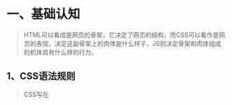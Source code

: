 # 	一、基础认知

> HTML可以看成是网页的骨架，它决定了网页的结构，而CSS可以看作是网页的表现，决定这副骨架上的肉体是什么样子，JS则决定骨架和肉体组成的机体具有什么样的行为。

## 1、CSS语法规则

> CSS写在<style>标签中，而<style>标签一般写在<head>标签中，位置一般放在<title>标签下面。同样，CSS中的注释是/* */。

<img src="https://run-notes-pictures.oss-cn-hangzhou.aliyuncs.com/2022/10/2022-10-28_182724.png">

代码：

```html
<!DOCTYPE html>
<html lang="en">
<head>
    <meta charset="UTF-8">
    <meta http-equiv="X-UA-Compatible" content="IE=edge">
    <meta name="viewport" content="width=device-width, initial-scale=1.0">
    <title>Document</title>
    <style>
        /* CSS注释 */
        /* 结构: 选择器 {CSS属性;} */
        /* 选择器: 选择某个标签或某类标签 */
        p {
            /* 文字颜色 */
            /* 属性之间通过分号隔开*/
            color:brown;
            /* 文字大小 */
            font-size: 30px;
            /* 背景颜色 */
            background-color: antiquewhite;
        }
    </style>
</head>
<body>
    <p>hello CSS</p>
</body>
</html>
```

<img src="https://run-notes-pictures.oss-cn-hangzhou.aliyuncs.com/2022/10/31/2022-10-31_093957.png"/>

[^注]: 如果给一个标签设置两个属性值不同的属性，那后面的属性会覆盖前面的属性，正如CSS的名称那样，Cascading style sheets，层叠样式表，样式会一层一层的层叠覆盖。



## 2、CSS引入方式

> CSS除了直接写在<head>标签中外（内嵌式），还有另外两种写法，外联式和行内式。如果说内嵌式是样式和结构代码在同一个HTML文件中，外联式就是把它们分开了，外联式的写法为将CSS样式单独写在一个.css文件中，然后HTML文件通过<link>标签引入css样式。而行内式则是直接写在结构标签内的样式，耦合性极强。

区别特点：

| 引入方式 |                 书写位置                 | 作用范围 |   使用场景   |
| :------: | :--------------------------------------: | :------: | :----------: |
|  内嵌式  |            写在<style>标签中             | 当前页面 |    小案例    |
|  外联式  | 写在单独的.css文件中，通过<link>标签引入 | 多个页面 |    项目中    |
|  行内式  |          写在标签的style属性中           | 当前标签 | 配合 JS 使用 |

### 内嵌式

> 内嵌式就是将样式代码写在<head>标签中。

```html
<!DOCTYPE html>
<html lang="en">
<head>
    <meta charset="UTF-8">
    <meta http-equiv="X-UA-Compatible" content="IE=edge">
    <meta name="viewport" content="width=device-width, initial-scale=1.0">
    <title>Document</title>
    <style>
        /* 内嵌式样式 */
        p {
            /* 文字颜色 */
            color:brown;
            /* 文字大小 */
            font-size: 30px;
            /* 背景颜色 */
            background-color: antiquewhite;
        }
    </style>
</head>
<body>
    <p>hello CSS</p>
</body>
</html>
```

### 外联式

> 外联式将CSS样式写在单独的.css文件中，当有需要时在HTML中的<head>标签中引入即可。

css文件：

```css
p{
    color: aquamarine;
    font-size: 30px;
    background-color: antiquewhite;
}
```

HTML文件：

```html
<!DOCTYPE html>
<html lang="en">
<head>
    <meta charset="UTF-8">
    <meta http-equiv="X-UA-Compatible" content="IE=edge">
    <meta name="viewport" content="width=device-width, initial-scale=1.0">
    <title>Document</title>
    <!-- rel="stylesheet" 意思是引入关系为'样式表'，href="" 即引入文件的地址 -->
    <link rel="stylesheet" href="my.css">
</head>
<body>
    <p>Hello CSS</p>
</body>
</html>
```

<img src="https://run-notes-pictures.oss-cn-hangzhou.aliyuncs.com/2022/10/31/2022-10-31_095915.png"/>

### 行内式

> 行内式直接通过将结构样式写在结构标签中。这种写法耦合性强，一般建议通过 JS 配合使用。

```html
<!DOCTYPE html>
<html lang="en">
<head>
    <meta charset="UTF-8">
    <meta http-equiv="X-UA-Compatible" content="IE=edge">
    <meta name="viewport" content="width=device-width, initial-scale=1.0">
    <title>Document</title>
</head>
<body>
    <div style="color: green; font-size: 30px; background-color: pink;">Hello CSS</div>
</body>
</html>
```

<img src="https://run-notes-pictures.oss-cn-hangzhou.aliyuncs.com/2022/10/31/2022-10-31_100411.png"/>

## 3、CSS特性

> CSS具有三个特性，分别是继承性，层叠性和优先级。

### 1、继承性

> 即子元素具有默认继承父元素样式的特点。可以继承的常见属性有color、文字控制属性(font-style、font-weight、font-size、font-family、text-indent、text-align、line-height)，而像宽高等其它属性就不具备继承性。可以通过浏览器查看继承属性。

代码：

```html
<!DOCTYPE html>
<html lang="en">
<head>
    <meta charset="UTF-8">
    <meta http-equiv="X-UA-Compatible" content="IE=edge">
    <meta name="viewport" content="width=device-width, initial-scale=1.0">
    <title>Document</title>
    <style>
        div{
            color: rgb(255, 180, 180);
            font-size: 20px;
            /* 非文字属性子类无法继承 */
            height: 40px;
            background-color: rgb(149, 255, 255);
        }
        span{
            background-color: rgb(234, 255, 181);
        }
    </style>
</head>
<body>
    <div>
        这是div文字
        <span>这是一段span文字</span>
    </div>
</body>
</html>
```

<img src="https://run-notes-pictures.oss-cn-hangzhou.aliyuncs.com/2022/11/15/Snipaste_2022-11-15_16-44-43.png">

[^继承失效的特殊情况]: 如果元素有浏览器默认样式，则使用浏览器默认样式，此时的继承失效，如a标签继承其它颜色的父标签，如h标签继承其它设置文字大小的标签。样式显示顺序可以看作：手动设置 > 浏览器默认样式 > 继承样式。

### 2、层叠性

> 层叠性可以从两方面来看待，一方面是针对同一标签设置的多个不同样式层叠生效，如高度、宽度、颜色。另一方面是针对同一标签的多个相同样式，最先加载的样式会被后加载的样式覆盖。



### 3、优先级

> 当同时存在多个选择器对同一个标签内容样式进行设置时，优先级高的选择器样式会覆盖优先级低的选择器样式。优先级样式的展示和样式写的顺序无关。优先级其实可以看作谁设置的范围更细，谁优先级就更高。

优先级排序：

**继承 < 通配符选择器 < 标签选择器 < 类选择器 < id选择器 < 行内样式 < !important**

```html
<!DOCTYPE html>
<html lang="en">
<head>
    <meta charset="UTF-8">
    <meta http-equiv="X-UA-Compatible" content="IE=edge">
    <meta name="viewport" content="width=device-width, initial-scale=1.0">
    <title>Document</title>
    <style>
        /* 继承，最低优先级 */
        body{
            color: black;
        }
        /* 通配符，优先级高于继承 */
        *{
            color: aqua;
        }
        /* 标签选择器，优先级高于通配符 */
        /* !important 将该方式设置的优先级设为最高（在继承处不生效） */
        div{
            color: bisque !important;
        }
        /* 类选择器，优先级高于标签选择器 */
        .box{
            color: red;
        }
        /* id选择器，优先于高于类选择器 */
        #box{
            color:orange
        }
    </style>
</head>
<body>
    <!-- 行内样式，优先级仅次于!important -->
    <div class="box" id="box" style="color: green;">测试优先级</div>
</body>
</html>
```

<img src="https://run-notes-pictures.oss-cn-hangzhou.aliyuncs.com/2022/11/16/Snipaste_2022-11-16_10-02-36.png">

#### 权重叠加计算

> 一般情况下**同一块元素**的样式展示可以直接通过优先级看出，但有时候可能存在多个复合选择器对**同一块**元素设置样式，这时就需要通过权重叠加来计算出最终的样式。

权重叠加计算公式（从左到右，相同则比下一位）：

|     第一级     |     第二级     |     第三级     |      第四级      |
| :------------: | :------------: | :------------: | :--------------: |
| 行内样式的个数 | id选择器的个数 | 类选择器的个数 | 标签选择器的个数 |

比较规则：

1. 依次比较当级数字，如果比较出来后，之后统统不看。
2. 如果所有数字均相同，则表示优先级相同，则比较层叠性，即谁写在后面，谁展示样式。
3. 当都是通过继承展示样式时，看哪个继承样式到达范围更细，哪个就生效。

[^注]: !important如果不是继承，则权重最高，权重叠加计算规则失效。



## 4、CSS书写顺序

> 按以下顺序排CSS属性，浏览器执行效率更高

1. 浮动 / display
2. 盒子模型：margin、border、padding、宽度高度背景色
3. 文字模式



# 二、选择器

> 选中HTML中的某个或某类结构，一般通过选择器赋予样式。选择器共有四种：标签选择器、类选择器、id选择器、通配符选择器。

## 1、基础选择器

### 1、标签选择器

> 通过选中某类标签来赋予样式，比如选中<p>标签，就能给页面中所有<p>标签中的内容赋予相同样式。

**用法：p{}**

```html
<!DOCTYPE html>
<html lang="en">
<head>
    <meta charset="UTF-8">
    <meta http-equiv="X-UA-Compatible" content="IE=edge">
    <meta name="viewport" content="width=device-width, initial-scale=1.0">
    <title>Document</title>
    <style>
        p{
            color: aquamarine;
            font-size: 30px;
            background-color: pink;
        }
    </style>
</head>
<body>
    <p>Hello 标签选择器</p>
    <p>选择p标签</p>
</body>
</html>
```

<img src="https://run-notes-pictures.oss-cn-hangzhou.aliyuncs.com/2022/10/31/2022-10-31_101711.png"/>

[^注]: 标签选择器适用场景是对页面中某个标签的样式均统一。标签选择器无法让同标签的内容展示不同样式。



### 2、类选择器

> 类选择器的选择主要是通过标签的class属性，给标签赋予class属性，然后就可以通过类选择器选择该类进行样式赋予。简单说就是给标签分类，分过不同分类赋予不同样式。

结构：**.类名 {属性名: 属性值}**

作用：通过类名，找到页面中所有带有这个类名的标签，设置样式

注意点：

1. **所有标签**上都有class属性，class属性的属性值被称为类名（类似于名字）
2. 类名可以由**数字、字母、下划线、中划线**组成，但不能以数字或中划线开头
3. 一个标签可以有**多个**类名，类名之间以空格隔开
4. 类名可以**重复**，一个类选择器可以同时选中多个标签

代码：

```html
<!DOCTYPE html>
<html lang="en">

<head>
    <meta charset="UTF-8">
    <meta http-equiv="X-UA-Compatible" content="IE=edge">
    <meta name="viewport" content="width=device-width, initial-scale=1.0">
    <title>Document</title>
    <style>
        /* 选择.color类的标签 */
        .color {
            color: rgb(249, 132, 90);
        }
        /* 选择.size类的标签 */
        .size{
            font-size: 30px;
        }
        /* 选择p标签设置样式 */
        p {
            color: rgb(90, 218, 175);
            font-size: 25px;
            background-color: pink;
        }
    </style>
</head>

<body>
    <!-- 设置类为color和size -->
    <p class="color size">Hello 类选择器</p>
    <p class="size">Hello 类选择器</p>
</body>

</html>
```

<img src="https://run-notes-pictures.oss-cn-hangzhou.aliyuncs.com/2022/10/31/2022-10-31_103348.png"/>

[^注]: 类选择器的样式可以覆盖标签选择器的样式。



### 3、id 选择器

> 在样式设置的使用上，id 选择器与类选择器区别不大，但这不是 id 选择器的主要功能，id 选择器还有一个主要作用，就是配合 JS 找标签。

结构：**#id值 {属性名: 属性值}**

作用：通过 id 属性值找到页面中的标签

注意点：

1. **所有标签**都有 id 属性
2. id 属性值类似于身份证号码，在一个页面中理论上是**唯一的**，不过重复也不会报错。
3. 一个标签上**只能有一个** id 属性值
4. 一个 id 选择器**只能选中一个**标签

代码：

```html
<!DOCTYPE html>
<html lang="en">

<head>
    <meta charset="UTF-8">
    <meta http-equiv="X-UA-Compatible" content="IE=edge">
    <meta name="viewport" content="width=device-width, initial-scale=1.0">
    <title>Document</title>
    <style>
        /* id选择器 */
        #div1{
            color: rgb(0, 157, 255);
        }
    </style>
</head>

<body>
    <div id="div1">Hello id选择器</div>
    <!-- 前面div标签已有id为div1，这里不应该再设置id为div1 -->
    <p id="div1">11</p>
</body>

</html>
```

<img src="https://run-notes-pictures.oss-cn-hangzhou.aliyuncs.com/2022/10/31/2022-10-31_105355.png"/>

### 4、通配符选择器

> 通配符选择器其实就是全标签选择器，可以选中页面中的所有标签。一般的使用场景就是消除所有标签的默认内外边距。

结构：***{属性名: 属性值}**

作用：找到页面中**所有标签**，并设置样式。

注意点：

1. 在开发中使用**极少**，只有在某些特定场景下才会使用。

代码：

```html
<!DOCTYPE html>
<html lang="en">

<head>
    <meta charset="UTF-8">
    <meta http-equiv="X-UA-Compatible" content="IE=edge">
    <meta name="viewport" content="width=device-width, initial-scale=1.0">
    <title>Document</title>
    <style>
        *{
            color: rgb(84, 163, 84);
        }
    </style>
</head>

<body>
    <div>hello 通配符选择器</div>
    <p>你好啊</p>
    <span>无所谓</span>
</body>

</html>
```

<img src="https://run-notes-pictures.oss-cn-hangzhou.aliyuncs.com/2022/10/31/2022-10-31_110239.png"/>

## 2、进阶选择器



### 1、复合选择器

> 复合选择器是指可以通过写连续的父子选择器来定位某个后代标签。在使用上可以分为**后代选择器**和**子代选择器**。

#### 1、后代选择器

> 选择指定某个标签及其后代，多个选择器之间用空格隔开。

写法：**div p {}** （样例的意思是选择div标签内的所有p标签，包括儿子孙子）

效果：找到所有指定的标签，并为它们都附上对应样式。

代码：

```html
<!DOCTYPE html>
<html lang="en">
<head>
    <meta charset="UTF-8">
    <meta http-equiv="X-UA-Compatible" content="IE=edge">
    <meta name="viewport" content="width=device-width, initial-scale=1.0">
    <title>Document</title>
    <style>
        /* 复合选择器选择后代标签 */
        div p{
            color: greenyellow;
        }
    </style>
</head>
<body>
    <!-- 该标签就不会受到影响 -->
    <p>这是一个孤单的p标签</p>
    <div>
        <p>这是div标签的儿子</p>
    </div>
</body>
</html>
```

<img src="https://run-notes-pictures.oss-cn-hangzhou.aliyuncs.com/2022/10/31/2022-10-31_181459.png"/>

[^注]: 后代选择器和子代选择器之间的区别是后代选择器会选择指定标签及其子类和兄弟的子类，子代选择器只会选到那个指定的标签。

#### 2、子代选择器

> 子代选择器根据HTML标签的嵌套关系，选择父元素子代中满足条件的元素。不包括子代的子代。

写法：**选择器1 > 选择器2 {css}**

效果：在选择器1的子代中找到满足选择器2的标签，设置样式

注意点：

1. 子代**只包括了儿子**
2. 子代选择器中，选择器与选择器之间**通过 > 隔开**。

代码：

```html
<!DOCTYPE html>
<html lang="en">
<head>
    <meta charset="UTF-8">
    <meta http-equiv="X-UA-Compatible" content="IE=edge">
    <meta name="viewport" content="width=device-width, initial-scale=1.0">
    <title>Document</title>
    <style>
        div>a{
            color:aqua
        }
    </style>
</head>
<body>
    <div>
        <a href="#">这是子代标签</a>
        <p>
            <a href="#">这是子代标签的侄子</a>
        </p>
    </div>
</body>
</html> 
```

<img src="https://run-notes-pictures.oss-cn-hangzhou.aliyuncs.com/2022/10/31/2022-10-31_223408.png"/>



### 2、并集选择器

> 并集选择器其实就是将多个标签写在一起统一设置样式，一起统一的可以有标签、类、id。

语法：**选择器1,选择器2 {css}**

注意点：

1. 并集选择器中的每组选择器之间通过**逗号**分隔
2. 并集选择器中的每组选择器可以是**基础选择器**或者**复合选择器**
3. 并集选择器中的每组选择器通常**一行写一个**，提高代码的可读性

代码：

```html
<!DOCTYPE html>
<html lang="en">
<head>
    <meta charset="UTF-8">
    <meta http-equiv="X-UA-Compatible" content="IE=edge">
    <meta name="viewport" content="width=device-width, initial-scale=1.0">
    <title>Document</title>
    <style>
        /* 并集选择器 允许对多种选择器进行并集*/
        p,
        div,
        #sp,
        .h1_class{
            color: rgb(0, 153, 255);
        }
    </style>
</head>
<body>
    <p>ppp</p>
    <div>div</div>
    <span id="sp">span</span>
    <h1 class="h1_class">h1</h1>
    <h2>h2</h2>
</body>
</html>
```

<img src="https://run-notes-pictures.oss-cn-hangzhou.aliyuncs.com/2022/10/31/2022-10-31_230141.png"/>



### 3、交集选择器

> 即选择满足多个条件的选择器，比如找到 p 标签且 class=“xx” 的 p 标签。交集的写法就是在各个条件之间连着写即可。

**语法：p.box{}**

注意点：

1. 交集选择器中的选择器之间是紧挨着的，没有任何东西分隔
2. 交集选择器中如果有标签选择器，标签选择器，标签选择器必须写在最前面。

代码：

```html
<!DOCTYPE html>
<html lang="en">
<head>
    <meta charset="UTF-8">
    <meta http-equiv="X-UA-Compatible" content="IE=edge">
    <meta name="viewport" content="width=device-width, initial-scale=1.0">
    <title>Document</title>
    <style>
        p.box{
            color: aquamarine;
        }
    </style>
</head>
<body>
    <p class="box">p标签且box</p>
    <p>p标签</p>
    <div class="box">div标签且box</div>
</body>
</html>
```

<img src="https://run-notes-pictures.oss-cn-hangzhou.aliyuncs.com/2022/10/31/2022-10-31_231430.png"/>



### 4、hover伪类选择器

> 鼠标悬停在某个元素上时元素展现的状态。可以用来设置鼠标移上标签时的变化样式。

**语法：选择器:hover{style样式}**

注意：

- 伪类选择器可以选择任何一个标签。

代码：

```html
<!DOCTYPE html>
<html lang="en">
<head>
    <meta charset="UTF-8">
    <meta http-equiv="X-UA-Compatible" content="IE=edge">
    <meta name="viewport" content="width=device-width, initial-scale=1.0">
    <title>Document</title>
    <style>
        a:hover{
            color: rgb(59, 255, 190);
            background-color: rgb(255, 236, 239);
        }
        div:hover{
            color: pink;
        }
    </style>
</head>
<body>
    <a href="#">这是一个链接</a>
    <div>div</div>
</body>
</html>
```

<img src="https://run-notes-pictures.oss-cn-hangzhou.aliyuncs.com/2022/11/8/2022-11-08_181341.png"/>

### 5、结构伪类选择器

> CSS提供的一种选择器，通过标签关系来选择标签，比如选择div标签的第一个子元素，或者选择div标签的最后一个子元素。这种选择器的好处是可以减少对于HTML中类的依赖，有利于保持代码整洁（少取名字），通常的使用场景是查找某父级选择器中的子元素。

常用：

|        选择器         |                   说明                   |
| :-------------------: | :--------------------------------------: |
|    E:first-child{}    |  位于父标签中第一个子标签，并且是E标签   |
|    E:last-child{}     | 位于父标签中最后一个子标签，并且是E标签  |
|   E:nth-child(n){}    |   位于父标签中第n个子标签，并且是E标签   |
| E:nth-last-child(n){} | 位于父标签中倒数第n个子标签，并且是E标签 |

代码：

```html
<!DOCTYPE html>
<html lang="en">
<head>
    <meta charset="UTF-8">
    <meta http-equiv="X-UA-Compatible" content="IE=edge">
    <meta name="viewport" content="width=device-width, initial-scale=1.0">
    <title>Document</title>
    <style>
        /* 找到子标签中第一个是li的 */
        li:first-child{
            background-color: pink;
        }
        /* 找到子标签中最后一个是li的 */
        li:last-child{
            background-color: pink;
        }
        /* 找到第三个子标签是li的 */
        li:nth-child(3){
            background-color: pink;
        }
        /* 找到倒数第三个子标签是li的 */
        li:nth-last-child(3){
            background-color: pink;
        }
    </style>
</head>
<body>
    <ul>
        <li>这是第1个li</li>
        <li>这是第2个li</li>
        <li>这是第3个li</li>
        <li>这是第4个li</li>
        <li>这是第5个li</li>
        <li>这是第6个li</li>
        <li>这是第7个li</li>
        <li>这是第8个li</li>
    </ul>
</body>
</html>
```

<img src="https://run-notes-pictures.oss-cn-hangzhou.aliyuncs.com/2022/11/17/Snipaste_2022-11-17_18-23-15.png">

[^注]: E标签可以是其它选择器写法，不一定只能是单个标签的写法。

#### 公式

> 除了可以用n来选择第几个标签外，还可以通过有关n的公式进行选择，比如2n，2n+1等。
>
> 用法如：**li:nth-child(2n){}**

常见公式：

|     功能     |      公式       |
| :----------: | :-------------: |
|     偶数     |    2n、even     |
|     奇数     | 2n+1、2n-1、odd |
|  只选前五个  |      -n+5       |
| 从第五个开始 |       n+5       |

代码：

```html
<!DOCTYPE html>
<html lang="en">
<head>
    <meta charset="UTF-8">
    <meta http-equiv="X-UA-Compatible" content="IE=edge">
    <meta name="viewport" content="width=device-width, initial-scale=1.0">
    <title>Document</title>
    <style>
        li:nth-child(2n){
            background-color: pink;
        }
    </style>
</head>
<body>
    <ul>
        <li>这是第1个li</li>
        <li>这是第2个li</li>
        <li>这是第3个li</li>
        <li>这是第4个li</li>
        <li>这是第5个li</li>
        <li>这是第6个li</li>
        <li>这是第7个li</li>
        <li>这是第8个li</li>
    </ul>
</body>
</html>
```

<img src="https://run-notes-pictures.oss-cn-hangzhou.aliyuncs.com/2022/11/17/Snipaste_2022-11-17_18-36-18.png">



### 6、Emmet语法

> vscode提供了简便开发的便捷语法，快速而强大。

emmet语法提示包括：

- 标签提示
- css属性提示（如输入fz可选择生成font-size，输入fz700生成font-size: 700，输入w300+h200+bgc生成width: 300, height: 200, background-color: ）

|     操作     |   示例    |                 效果                 |
| :----------: | :-------: | :----------------------------------: |
|    标签名    |    div    |             <div></div>>             |
|   类选择器   |   .red    |       <div class="red"></div>        |
|   id选择器   |   #one    |         <div id="one"></div>         |
|  交集选择器  | p.red#one |     <p class="red" id="one"></p>     |
|   子级创建   |   ul>li   |          <ul><li></li></ul>          |
|   内部文本   | ul>li{$}  |     <ul><li>1..2..3..</li></ul>      |
| 子级创建多个 |  ul>li*3  | <ul><li></li><li></li><li></li></ul> |
| 同级多个创建 |   div+p   |          <div></div><p></p>          |





# 三、字体和文本样式

## 1、字体样式

> 字体的大小、粗细、样式和格式的设置。



### 1、字体大小 font-size

> 控制文字的大小，设置时需要加上单位像素（px）。

属性名：**font-size**

取值：**数字 + px**

注意点：

- 谷歌浏览器默认文字大小是 16px
- 单位需要设置，否则不生效

代码：

```html
<!DOCTYPE html>
<html lang="en">
<head>
    <meta charset="UTF-8">
    <meta http-equiv="X-UA-Compatible" content="IE=edge">
    <meta name="viewport" content="width=device-width, initial-scale=1.0">
    <title>Document</title>
    <style>
        p{
            font-size: 30px;
        }
    </style>
</head>
<body>
    <p>这是一段文字</p>
</body>
</html>
```

<img src="https://run-notes-pictures.oss-cn-hangzhou.aliyuncs.com/2022/10/31/2022-10-31_112019.png"/>



### 2、字体粗细 font-weight

> 对标签内容字体的粗细进行控制，甚至可以更改<h1>标题标签中的字体粗细。

属性名：**font-weight**

取值：

1. **关键字取值**。关键字取值分两类：正常（normal）、加粗（bold），正常对应400，加粗对应700。
2. **数字取值**：100 ~ 900的整百数。

注意点：

- 不是所有字体都提供了九种粗细，因此部分字体粗细修改可能不生效。
- 实际开发中，以正常、加粗两种字体使用较多。

代码：

```html
<!DOCTYPE html>
<html lang="en">
<head>
    <meta charset="UTF-8">
    <meta http-equiv="X-UA-Compatible" content="IE=edge">
    <meta name="viewport" content="width=device-width, initial-scale=1.0">
    <title>Document</title>
    <style>
        p{
            font-weight: 600;
        }
    </style>
</head>
<body>
    <p>这是一段文字</p>
</body>
</html>
```

<img src="https://run-notes-pictures.oss-cn-hangzhou.aliyuncs.com/2022/10/31/2022-10-31_111932.png"/>

### 3、字体样式 font-style

> 即控制字体是否倾斜。只有两种取值：正常（默认值）和倾斜。

取值：

- 正常：normal
- 倾斜：italic

代码：

```html
<!DOCTYPE html>
<html lang="en">
<head>
    <meta charset="UTF-8">
    <meta http-equiv="X-UA-Compatible" content="IE=edge">
    <meta name="viewport" content="width=device-width, initial-scale=1.0">
    <title>Document</title>
    <style>
        div{
            font-style: italic;
        }
        em{
            font-style: normal;
        }
    </style>
</head>
<body>
    <div>这是一段倾斜文字</div>
    <em>我是正的</em>
</body>
</html>
```

<img src="https://run-notes-pictures.oss-cn-hangzhou.aliyuncs.com/2022/10/31/2022-10-31_141706.png"/>

### 4、字体格式 font-family

> 即设置不同格式的字体效果，如楷体、宋体等。Windows默认是微软雅黑，Mac默认是苹方。

属性名：**font-family**

常见取值：**字体1,字体2,字体3,字体4…,字体系列**

- 字体：微软雅黑、黑体、宋体、楷体等
- 字体系列：sans-serif（非衬线系列，横撇竖勾不带）、serif（横撇竖勾带弯）、monospace（等宽字体）

渲染规则：

1. **从左向右**按照顺序查找，如果电脑中未安装此字体，则显示下一个字体。
2. 如果都不支持，则会根据操作系统，显示最后字体系列的**默认字体**。

注意点：

1. 如果字体名称中存在多个单词，可以使用**引号包裹**
2. 最后一项字体列不需要引号包裹
3. 网页开发时，尽量使用系统常见的自带字体，保证不同用户网页都可以正确显示

代码：

```html
<!DOCTYPE html>
<html lang="en">
<head>
    <meta charset="UTF-8">
    <meta http-equiv="X-UA-Compatible" content="IE=edge">
    <meta name="viewport" content="width=device-width, initial-scale=1.0">
    <title>Document</title>
    <style>
        div{
            font-family: 楷体,sans-serif;
        }
        p{
            font-family: 黑体,sans-serif;
        }
    </style>
</head>
<body>
    <div>楷体格式</div>
    <p>黑体格式</p>
</body>
</html>
```

<img src="https://run-notes-pictures.oss-cn-hangzhou.aliyuncs.com/2022/10/31/2022-10-31_143529.png"/>

### 5、复合写法

> 可以看出，上面设置字体的前缀都是font-，CSS提供了一种复合写法，可以省略一些代码。属性之间用空格隔开。

属性名：font（复合属性）

取值：font : style weight size family

省略要求：只能省略前两个，如果省略了就相当于设置了默认值

注意点：

- 复合写法就相当于一个普通的设置，可以被覆盖，也可以覆盖

代码：

```html
<!DOCTYPE html>
<html lang="en">
<head>
    <meta charset="UTF-8">
    <meta http-equiv="X-UA-Compatible" content="IE=edge">
    <meta name="viewport" content="width=device-width, initial-scale=1.0">
    <title>Document</title>
    <style>
        div{
            font: italic 400 30px 楷体;
            font-style: normal;
        }
    </style>
</head>
<body>
    <div>这是一段文字</div>
</body>
</html>
```

<img src="https://run-notes-pictures.oss-cn-hangzhou.aliyuncs.com/2022/10/31/2022-10-31_145250.png"/>

## 2、文本样式



### 1、文本缩进 text-indent

> 一般使用在文本首段的缩进中。使用的话一般和em配合使用。

属性名：**text-indent**

取值：

- 数字 + px
- 数字 + em（1em即当前标签内容的font-size的大小）

代码：

```html
<!DOCTYPE html>
<html lang="en">
<head>
    <meta charset="UTF-8">
    <meta http-equiv="X-UA-Compatible" content="IE=edge">
    <meta name="viewport" content="width=device-width, initial-scale=1.0">
    <title>Document</title>
    <style>
        p{  
            /* 
             错误写法(缩进跟着字体大小走):
                 text-indent: 40px;
                 font-size: 20px;
            */
            /* em即当前标签内容字体大小 */
            text-indent: 2em;
        }
    </style>
</head>
<body>
    <p>射电望远镜就是利用射电波进行观测的望远镜，射电波也是电磁波谱的一部分，频率范围从高频的300吉赫兹到低频的30赫兹，相应的波长范围从1毫米到10000公里。在自然界，从闪电到宇宙天体都会发出射电波。由于星系中心的黑洞被厚厚的星际尘埃和气体阻挡，光学波段的望远镜无能为力，只能采用射电波段。毫米波已经是射电望远镜所用波长的下限，在电磁波谱上已经与红外线接壤。</p>
</body>
</html>
```

<img src="https://run-notes-pictures.oss-cn-hangzhou.aliyuncs.com/2022/10/31/2022-10-31_150646.png"/>

[^注]: 使用 em 的好处是无论字体大小如何改变，缩进都不需要改。

### 2、水平对齐 text-align

> 对文本内容按照设置格式对齐，共有三种对齐格式，左对齐、居中对齐、右对齐。对齐不是文本独有的，其它标签内容都能设置对齐，只要设置其父元素即可。

属性名：**text-align**

取值：

| 属性值 |      效果      |
| :----: | :------------: |
|  left  | 左对齐（默认） |
| center |    居中对齐    |
| right  |     右对齐     |

注意点：

- 如果要让文本水平居中，text-align属性给文本所在标签（文本的父元素）设置即可。

代码：

```html
<!DOCTYPE html>
<html lang="en">
<head>
    <meta charset="UTF-8">
    <meta http-equiv="X-UA-Compatible" content="IE=edge">
    <meta name="viewport" content="width=device-width, initial-scale=1.0">
    <title>Document</title>
    <style>
        h1{
            text-align: center;
        }
        body{
            text-align: center;
        }
    </style>
</head>
<body>
    <h1>新闻标题</h1>
    <img src="locate.png" alt="" height="300">
</body>
</html>
```

<img src="https://run-notes-pictures.oss-cn-hangzhou.aliyuncs.com/2022/10/31/2022-10-31_152129.png"/>

[^注]: 像文本、span标签、a标签、input标签、img标签都可以让元素水平居中，只要在它们的父元素上设置即可。

### 3、文本修饰 text-decoration

> 用来修饰文本的样式，即给文本加上下划线、删除线、上划线、无装饰线。

属性名：**text-decoration**

取值：

|    属性值    |        效果        |
| :----------: | :----------------: |
|  underline   |   下划线（常用）   |
| line-through |  删除线（不常用）  |
|   overline   | 上划线（几乎不用） |
|     none     |  无装饰线（常用）  |

代码：

```html
<!DOCTYPE html>
<html lang="en">
<head>
    <meta charset="UTF-8">
    <meta http-equiv="X-UA-Compatible" content="IE=edge">
    <meta name="viewport" content="width=device-width, initial-scale=1.0">
    <title>Document</title>
    <style>
        div{
            text-decoration: underline;
        }
        p{
            text-decoration: line-through;
        }
        h4{
            text-decoration: overline;
        }
        a{
            text-decoration: none;
        }
    </style>
</head>
<body>
    <div>下划线</div>
    <p>删除线</p>
    <h4>上划线</h4>
    <a href="#">超链接</a>
</body>
</html>
```

<img src="https://run-notes-pictures.oss-cn-hangzhou.aliyuncs.com/2022/10/31/2022-10-31_153202.png"/>

### 4、行高 line-height

> 设置文本行之间的间距。有两种取值：数字+px、倍数（字体大小的倍数）

属性名：**line-height**

取值：

- 数字 + px
- 倍数（当前标签 font-size 的倍数）

应用场景：

1. 设置文本之间的间距。
2. 网页精准布局时，可以取消上下间距。

注意点：

- 行高也可以加入复合写法，如 **font : style weight size/line-height family**。但要注意样式覆盖问题。

代码：

```html
<!DOCTYPE html>
<html lang="en">
<head>
    <meta charset="UTF-8">
    <meta http-equiv="X-UA-Compatible" content="IE=edge">
    <meta name="viewport" content="width=device-width, initial-scale=1.0">
    <title>Document</title>
    <style>
        p{
            /* 直接设置 */
            /* line-height: 50px; */
            /* 倍数设置 */
            /* line-height: 1.5; */
            /* 复合写法设置 */
            font: normal 300 20px/1.5 楷体;
        }
    </style>
</head>
<body>
    <p>射电望远镜就是利用射电波进行观测的望远镜，射电波也是电磁波谱的一部分，频率范围从高频的300吉赫兹到低频的30赫兹，相应的波长范围从1毫米到10000公里。在自然界，从闪电到宇宙天体都会发出射电波。由于星系中心的黑洞被厚厚的星际尘埃和气体阻挡，光学波段的望远镜无能为力，只能采用射电波段。毫米波已经是射电望远镜所用波长的下限，在电磁波谱上已经与红外线接壤。</p>
</body>
</html>
```

<img src="https://run-notes-pictures.oss-cn-hangzhou.aliyuncs.com/2022/10/31/2022-10-31_155708.png"/>

## 3、扩展

### 1、颜色知识

> 在设计时的颜色取值，共有四种表示方法。分别是关键词法、RGB表示法、RGBA表示法、十六进制表示法。

属性名：

- 文字颜色：**color**
- 背景颜色：**background-color**

属性值：

|  颜色表示方式  |                      表示含义                       |                   属性值                    |
| :------------: | :-------------------------------------------------: | :-----------------------------------------: |
|     关键词     |                   预定义的颜色名                    |          red、green、blue、yellow           |
|   RGB表示法    |      由红蓝绿三原色取色，每项取值范围为：0~255      | RGB(0,0,0)、RGB(255,255,255)、RGB(255,0,0)  |
|   RGBA表示法   |   由红蓝绿三原色取色，A表示透明度，取值范围为0~1    |  RGBA(255,255,255,0.5)、RGBA(255,0,0,0.3)   |
| 十六进制表示法 | 以#开头，每两个位置表示一种原色，将其转为16进制表示 | #000000、#ff0000、#e92322，简写：#000、#f00 |

```html
<!DOCTYPE html>
<html lang="en">
<head>
    <meta charset="UTF-8">
    <meta http-equiv="X-UA-Compatible" content="IE=edge">
    <meta name="viewport" content="width=device-width, initial-scale=1.0">
    <title>Document</title>
</head>
<body>
    <div style="color: yellowgreen;">关键词</div>
    <div style="color: rgb(170, 225, 249);">rgb表示法</div>
    <div style="color: rgb(255, 90, 131,0.3);">rgba表示法</div>
    <div style="color: #000">十六进制表示法</div>
</body>
</html>
```

<img src="https://run-notes-pictures.oss-cn-hangzhou.aliyuncs.com/2022/10/31/2022-10-31_163431.png"/>

# 四、背景

> 背景只作为标签或者盒子的背景展示，不影响或改变标签或盒子的结构。

## 1、背景颜色

> 字面意思，各个标签或是盒子都可以设置背景颜色，属性名字是background-color (bgc)，属性值可以有多种写法：关键字、rgb表示法、rgba表示法、十六进制等

注意点：

- 背景颜色默认是透明，rgba(0,0,0,0)。
- 背景颜色不会影响盒子大小，但是可以标识盒子的大小位置，在开发时可以用背景色进行提示使用。

代码：

```html
<!DOCTYPE html>
<html lang="en">
<head>
    <meta charset="UTF-8">
    <meta http-equiv="X-UA-Compatible" content="IE=edge">
    <meta name="viewport" content="width=device-width, initial-scale=1.0">
    <title>Document</title>
    <style>
        div{
            /* background-color: rgb(234, 158, 158); */
            /* background-color: yellow; */
            background-color: rgba(0,0,0,0.3);
            /* background-color: rgba(0,0,0,.3); */
            width: 300px;
            height: 200px;
        }
    </style>
</head>
<body>
    <div>背景颜色</div>
</body>
</html>
```

<img src="https://run-notes-pictures.oss-cn-hangzhou.aliyuncs.com/2022/11/9/2022-11-09_165517.png"/>

## 2、背景图片

> 给标签或盒子的背景加上图片，属性名是background-image (bgi)，属性值url(‘图片路径’)。

注意点：

- 背景图片中url可以省略引号
- 背景图片默认在水平和垂直方向平铺，默认多超少补。
- 背景图片仅给盒子起装饰效果，类似于背景颜色，不会撑开盒子

代码：

```html
<!DOCTYPE html>
<html lang="en">
<head>
    <meta charset="UTF-8">
    <meta http-equiv="X-UA-Compatible" content="IE=edge">
    <meta name="viewport" content="width=device-width, initial-scale=1.0">
    <title>Document</title>
    <style>
        div{
            background-image: url(locate.png);
            background-color: rgb(255, 221, 227);
            width: 400px;
            height: 400px;
        }
    </style>
</head>
<body>
    <div>这是一段文字</div>
</body>
</html>
```

<img src="https://run-notes-pictures.oss-cn-hangzhou.aliyuncs.com/2022/11/9/2022-11-09_171206.png"/>

### 平铺

> 默认图片的铺设方式是多超少补，如果想要根据需求来铺设完整图片，可以选择背景平铺属性 background-repeat (bgr) 进行设置。

属性名：**background-repeat (bgr)**

属性值：

|   取值    |             效果             |
| :-------: | :--------------------------: |
|  repeat   | 水平和垂直方向都平铺（默认） |
| no-repeat |            不平铺            |
| repeat-x  |   沿着水平方向（x轴）平铺    |
| repeat-y  |   沿着垂直方向（y轴）平铺    |

代码：

```html
<!DOCTYPE html>
<html lang="en">
<head>
    <meta charset="UTF-8">
    <meta http-equiv="X-UA-Compatible" content="IE=edge">
    <meta name="viewport" content="width=device-width, initial-scale=1.0">
    <title>Document</title>
    <style>
        div{
            background-image: url(locate.png);
            background-color: rgb(255, 221, 227);
            width: 400px;
            height: 400px;
            /* background-repeat: repeat; */
            background-repeat: no-repeat;
            /* background-repeat: repeat-x; */
            /* background-repeat: repeat-y; */
        }
    </style>
</head>
<body>
    <div></div>
</body>
</html>
```

<img src="https://run-notes-pictures.oss-cn-hangzhou.aliyuncs.com/2022/11/9/2022-11-09_171953.png"/>



### 位置

> 在不平铺显示下，默认背景图片是显示在左上角位置的，如果要修改背景图片位置属性，可通过属性background-position (bgp) 来进行设置。设置背景位置有两种设置方式，名词和坐标。

属性值：**background-position：水平方向位置 垂直方向位置**

使用：

1. 名词（最多可以表示九个位置）
   1. 水平方向
      1. **left**
      2. **center**
      3. **right**
   2. 垂直方向
      1. **top**
      2. **center**
      3. **bottom**
2. 数字 + px（以图片左上角为设置点）
   1. 坐标系
      1. 原点（0,0）：盒子左上角
      2. 正x轴：水平向右
      3. 正y轴：垂直向左

代码：

```html
<!DOCTYPE html>
<html lang="en">
<head>
    <meta charset="UTF-8">
    <meta http-equiv="X-UA-Compatible" content="IE=edge">
    <meta name="viewport" content="width=device-width, initial-scale=1.0">
    <title>Document</title>
    <style>
        div{
            background-image: url(locate.png);
            background-color: rgb(255, 221, 227);
            width: 400px;
            height: 400px;
            background-repeat: no-repeat;
            /* background-position: 0 0; */
            /* background-position: 20px 30px; */
            /* background-position: -50px -60px; */
            /* background-position: center center; 等价于 background-position: center;*/
            background-position: left bottom;
        
        }
    </style>
</head>
<body>
    <div></div>
</body>
</html>
```

<img src="https://run-notes-pictures.oss-cn-hangzhou.aliyuncs.com/2022/11/9/2022-11-09_173531.png"/>



## 3、属性复合写法

> 将颜色、图片、平铺、位置连起来在一个属性 background (bg) 后写。各值之间用逗号隔开，书写顺序推荐为color、image、repeat、positior，但实际上没有顺序要求。

使用举例：**background: pink url(‘01.jpg’) no-repeat center center**

注意点：

- 如果需要单独设置样式，则必须将样式写在连写的下面，否则会被覆盖
- 连写设置背景位置时如果使用名词，位置顺序调换也能识别，但如果通过坐标，则不能调换位置

代码：

```html
<!DOCTYPE html>
<html lang="en">
<head>
    <meta charset="UTF-8">
    <meta http-equiv="X-UA-Compatible" content="IE=edge">
    <meta name="viewport" content="width=device-width, initial-scale=1.0">
    <title>Document</title>
    <style>
        div{
            width: 400px;
            height: 300px;
            background: pink url("locate.png") no-repeat center center;
        }
    </style>
</head>
<body>
    <div>这是一块div</div>
</body>
</html>
```

<img src="https://run-notes-pictures.oss-cn-hangzhou.aliyuncs.com/2022/11/10/2022-11-10_100634.png">

# 五、元素显示模式

> 元素，即带尖括号的任意标签。元素显示模式，简单说就是元素的布局模式，是独占一行，还是可以多元素同行显示，元素的显示模式是可以改变的，常见的元素显示模式有块级元素、行内元素、行内块元素。

## 1、块级元素

> 块级元素的特点是独占一行（即一行只能显示一个），宽度也是父元素的宽度，高度默认由内容撑开，也可以自己设置宽高。代表标签有div、p、h系列、ul、dl、dt、dd、form、header、nav、footer等。

代码：

```html
<!DOCTYPE html>
<html lang="en">
<head>
    <meta charset="UTF-8">
    <meta http-equiv="X-UA-Compatible" content="IE=edge">
    <meta name="viewport" content="width=device-width, initial-scale=1.0">
    <title>Document</title>
    <style>
        div{
            background-color: rgb(184, 255, 6);
        }
        p{
            background-color: rgb(79, 255, 205);
        }
    </style>
</head>
<body>
    <div>块级元素div</div>
    <p>块级元素p</p>
</body>
</html>
```

<img src="https://run-notes-pictures.oss-cn-hangzhou.aliyuncs.com/2022/11/10/Snipaste_2022-11-10_10-46-59.png">

## 2、行内元素

> 行内元素的特点是一行可以显示多个，其宽度和高度设置无效，都由内容撑开。代表标签有a、span、b、u、i、s、strong、ins、em、del等。

代码：

```html
<!DOCTYPE html>
<html lang="en">
<head>
    <meta charset="UTF-8">
    <meta http-equiv="X-UA-Compatible" content="IE=edge">
    <meta name="viewport" content="width=device-width, initial-scale=1.0">
    <title>Document</title>
    <style>
        a{
            background-color: rgb(250, 255, 173);
            /* 行内元素设置宽高无效 */
            height: 200px;
            width: 300px;
        }
        span{
            background-color: rgb(168, 255, 252);
        }
    </style>
</head>
<body>
    <a href="#">行内元素a</a>
    <span>行内元素span</span>
</body>
</html>
```

<img src="https://run-notes-pictures.oss-cn-hangzhou.aliyuncs.com/2022/11/10/Snipaste_2022-11-10_11-00-05.png">

## 3、行内块元素

> 行内块元素的特点是一行可以显示多个，同时还可以设置宽高。代表标签有img、input、textarea、button、select等。

代码：

```html
<!DOCTYPE html>
<html lang="en">
<head>
    <meta charset="UTF-8">
    <meta http-equiv="X-UA-Compatible" content="IE=edge">
    <meta name="viewport" content="width=device-width, initial-scale=1.0">
    <title>Document</title>
    <style>
        img{
            height: 100px;
        }
    </style>
</head>
<body>
    <img src="./locate.png" alt="">
    <img src="./locate.png" alt="">
</body>
</html>
```

<img src="https://run-notes-pictures.oss-cn-hangzhou.aliyuncs.com/2022/11/15/Snipaste_2022-11-15_16-00-59.png"/>

[^注]: <img>标签有行内块元素的特点，但是在chrome调试工具中显示结果是inline。在代码中如果行内块标签之间有换行，那么浏览器渲染显示时它们中间会有一个空格。解决这个问题可以用浮动。



## 4、元素显示模式转换

> 除了直接使用不同显示模式的元素来布局，还可以通过指定某元素并指定其元素显示模式来进行布局，即可以让默认的块级元素去显示为行内模式。使用方式为设置元素的display属性。

|         属性         |       效果       | 使用频率 |
| :------------------: | :--------------: | :------: |
|    display:block     |  转换为块级元素  |   较多   |
| display:inline-block | 转换为行内块元素 |   较多   |
|    display:inline    |  转换为行内元素  |   极少   |

代码：

```html
<!DOCTYPE html>
<html lang="en">
<head>
    <meta charset="UTF-8">
    <meta http-equiv="X-UA-Compatible" content="IE=edge">
    <meta name="viewport" content="width=device-width, initial-scale=1.0">
    <title>Document</title>
    <style>
        div{
            background-color: rgb(242, 255, 210);
            display: inline-block;
            height: 200px;
            width: 100px;
        }
        p{
            background-color: rgb(210, 255, 242);
            display: inline;
        }
        span{
            background-color: #ffb7b7;
            display: block;
        }
    </style>
</head>
<body>
    <div>块级元素div 变行内块</div>
    <p>块级元素p 变行内元素</p>
    <span>行内元素span 变块级元素</span>
</body>
</html>
```

<img src="https://run-notes-pictures.oss-cn-hangzhou.aliyuncs.com/2022/11/15/Snipaste_2022-11-15_16-16-01.png"/>

## 5、元素嵌套模式

> 即什么元素可以嵌套什么元素。一般来说按元素容器大小块级元素 > 行内块元素 > 行内元素，嵌套也是如此。一般不建议小容器元素嵌套大容器元素。一些其它情况包括p段落标签不要嵌套div、p、h等块级元素，a标签可以嵌套其它任意元素除了再嵌套a标签。



# 六、盒子模型

> 在CSS中，盒子模型可以说是最重要的部分，什么是盒子模型呢？一个div可以是盒子模型，一个span也可以是盒子模型，所以盒子模型可以理解为一个容器，内部用来放置元素，对外可以用来布局，通过盒子布局网页让组件之间的耦合更低，使用更换更方便。

**盒子模型**：

CSS中规定每个盒子自里到外分别由：**内容区域（content）、内边距区域（padding）、边框区域（border）、外边界区域（margin）**构成。

**体验代码**：

```html
<!DOCTYPE html>
<html lang="en">
<head>
    <meta charset="UTF-8">
    <meta http-equiv="X-UA-Compatible" content="IE=edge">
    <meta name="viewport" content="width=device-width, initial-scale=1.0">
    <title>Document</title>
    <style>
        div{
            height: 100px;
            width: 100px;
            background-color: rgb(255, 212, 219);
            /* 边框线 */
            border: 1px solid orange;
            /* 内边距 */
            padding: 20px;
            /* 外边距 */
            margin: 20px;

        }
    </style>
</head>
<body>
    <div>一台电脑</div>
    <div>一台电脑</div>
</body>
</html>
```

<img src="https://run-notes-pictures.oss-cn-hangzhou.aliyuncs.com/2022/11/16/Snipaste_2022-11-16_11-07-47.png">

## 1、结构

### 1、内容区域 content

> 如果不设置内边距的话，一个标签内部其实都是内容区域。

代码：

```html
<!DOCTYPE html>
<html lang="en">
<head>
    <meta charset="UTF-8">
    <meta http-equiv="X-UA-Compatible" content="IE=edge">
    <meta name="viewport" content="width=device-width, initial-scale=1.0">
    <title>Document</title>
    <style>
        div{
            height: 100px;
            width: 100px;
            background-color: rgb(255, 209, 217);
        }
    </style>
</head>
<body>
    <div>内容</div>
</body>
</html>
```

<img src="https://run-notes-pictures.oss-cn-hangzhou.aliyuncs.com/2022/11/16/Snipaste_2022-11-16_11-22-01.png">



### 2、边框 border

> 字面意思，边框就是盒子的边框，可以设置颜色，宽度等。可以直接通过简写bg + tab键快速生成，默认设置是一起设置盒子四个方向的边框。注意，边框宽度会增大盒子所占区域面积。可以对单独边进行设置，也可以复合写法对多边设置。

写法：**border: 粗细 线条样式 颜色**

> 默认的边框设置方式，对四条边框统一设置。

代码：

```html
<!DOCTYPE html>
<html lang="en">
<head>
    <meta charset="UTF-8">
    <meta http-equiv="X-UA-Compatible" content="IE=edge">
    <meta name="viewport" content="width=device-width, initial-scale=1.0">
    <title>Document</title>
    <style>
        div{
            height: 100px;
            width: 100px;
            background-color: rgb(255, 224, 229);
            /* 使用格式: border: 粗细 线条样式 颜色 不分先后顺序*/
            /* solid表示实线 dashed表示虚线 dotted表示点线*/
            border: 5px solid orange;
            /* 对单边边框设置在border后加上-方向即可 */
            /* border-left: 5px solid orange; */
        }
    </style>
</head>
<body>
    <div>边框线</div>
</body>
</html>
```

<img src="https://run-notes-pictures.oss-cn-hangzhou.aliyuncs.com/2022/11/16/Snipaste_2022-11-16_11-32-02.png">

[^注]: 写边框属性时CSS也提供了对单独某个属性进行设置样式的方法，但一般不用，一般都是复合写法。复合写法要注意，如果只写了一个表示四边都如此，如果写了两个，或者三个，则从上右下左开始对应，剩下的看对面边即可。



### 3、内边距 padding

> 盒子模型中内容和边框的距离称为内边距，注意，内边距也会增大盒子的所占面积。可以单独对某内边距进行设置，也可以复合写法对多边内边距进行设置。

写法：**padding: 20px**

代码：

```html
<!DOCTYPE html>
<html lang="en">
<head>
    <meta charset="UTF-8">
    <meta http-equiv="X-UA-Compatible" content="IE=edge">
    <meta name="viewport" content="width=device-width, initial-scale=1.0">
    <title>Document</title>
    <style>
        .box{
            width: 200px;
            height: 200px;
            background-color: pink;
            /* 当内边距只写一个时，表示距四边的内边距 */
            /* padding: 30px; */
            /* 内边距可以指定方向写，也可以复合写，复合写四个时，前后对应上右下左 */
            /* padding: 10px 20px 30px 40px; */
            /* 当复合写法为三个时，则对应 上 左右 下 */
            /* padding: 10px 20px 40px; */
            /* 当复合写法为两个时，则对应 上下 左右 */
            padding: 10px 20px;
        }
    </style>
</head>
<body>
    <div class="box">
        盒子
    </div>
</body>
</html>
```

<img src="https://run-notes-pictures.oss-cn-hangzhou.aliyuncs.com/2022/11/16/Snipaste_2022-11-16_14-39-21.png">

[^注]: 在CSS3.0提供了一种设置方式，允许固定盒子大小，设置边框宽度和内边距自动压缩内容区域，保证让设置的盒子大小不会被边框和内边距撑大，使用方式为在盒子中加上属性 box-sizing: border-box;



### 4、外边距 margin

> 外边距，即盒子和上下左右的边距，使用起来和内边距一致。可以单独对某外边距进行设置，也可以复合写法对多边外边距进行设置。

写法：**margin: 20px**

代码：

```html
<!DOCTYPE html>
<html lang="en">
<head>
    <meta charset="UTF-8">
    <meta http-equiv="X-UA-Compatible" content="IE=edge">
    <meta name="viewport" content="width=device-width, initial-scale=1.0">
    <title>Document</title>
    <style>
        div{
            height: 100px;
            width: 100px;
            background-color: pink;
            /* 上下左右外边距为20px */
            /* margin: 20px; */
            /* 上下外边距为20px，左右外边距为10px */
            /* margin: 20px 10px; */
            /* 上外边距为10px，左右外边距为20px，下边距为30px */
            margin: 10px 20px 30px;
            /* 上边距 */
            /* margin-top: 20px; */
        }
    </style>
</head>
<body>
    <div>外边距</div>
</body>
</html>
```

<img src="https://run-notes-pictures.oss-cn-hangzhou.aliyuncs.com/2022/11/16/Snipaste_2022-11-16_23-01-07.png">

## 2、问题和解决

### 1、清除默认边距

> CSS许多标签在浏览器渲染时会赋予默认内外边距，如p标签、ul标签、li标签等，我们如果要根据自己设计的样式来设置标签的话，就先需要将这些默认边距清除。

清除方法：

1. 并集选择器清除

   ```html
   body,button,dd,dl,dt,h1,h2,h3,h4,h5,h6,hr,input{
   	margin: 0;
   	padding: 0;
   }
   ```

2. 通配符选择器清除

   ```html
   *{
   	margin: 0;
   	padding: 0;
   }
   ```



### 2、版心居中

> 最常用写法，将盒子处于上下居中或者左右居中状态，一般是左右居中。通常是调整盒子外边距，设置好上下边，左右边设置为auto即可。

写法：**margin: 0 auto;**

```html
<!DOCTYPE html>
<html lang="en">
<head>
    <meta charset="UTF-8">
    <meta http-equiv="X-UA-Compatible" content="IE=edge">
    <meta name="viewport" content="width=device-width, initial-scale=1.0">
    <title>Document</title>
    <style>
        div{
            width: 1000px;
            height: 200px;
            background-color: pink;
            margin: 0 auto;
        }
    </style>
</head>
<body>
    <div>
        版心居中
    </div>
</body>
</html>
```

<img src="https://run-notes-pictures.oss-cn-hangzhou.aliyuncs.com/2022/11/16/Snipaste_2022-11-16_23-21-53.png">

### 3、块级元素外边距

> 浏览器在对**块级元素**的外边距设置进行解析的时候，可能会出现两个现象：外边距合并和塌陷。这两个现象需要及时注意。

#### 外边距合并

> 即两个垂直布局的块级元素之间，都使用外边距隔开时，会只取其中更大的外边距，而不是二者外边距之和。

代码：

```html
<!DOCTYPE html>
<html lang="en">
<head>
    <meta charset="UTF-8">
    <meta http-equiv="X-UA-Compatible" content="IE=edge">
    <meta name="viewport" content="width=device-width, initial-scale=1.0">
    <title>Document</title>
    <style>
        .upper{
            width: 100px;
            height: 100px;
            background-color: pink;
            margin-bottom: 20px;
        }
        .lower{
            width: 100px;
            height: 100px;
            background-color: pink;
            margin-top: 30px;
        }
    </style>
</head>
<body>
    <div class="upper">上</div>
    <div class="lower">下</div>
</body>
</html>
```

<img src="https://run-notes-pictures.oss-cn-hangzhou.aliyuncs.com/2022/11/17/Snipaste_2022-11-17_15-56-24.png">

#### 塌陷

> 塌陷的含义是子块级元素放在父块级元素之中，子元素设置外边距同时会作用在父元素上。解决办法有四种：1、给父级元素设置border属性  2、给父元素设置内边距padding-top  3、给父属性设置overflow: hidden属性  4、将子元素转换为行内块元素

代码：

```html
<!DOCTYPE html>
<html lang="en">
<head>
    <meta charset="UTF-8">
    <meta http-equiv="X-UA-Compatible" content="IE=edge">
    <meta name="viewport" content="width=device-width, initial-scale=1.0">
    <title>Document</title>
    <style>
        .father{
            width: 200px;
            height: 200px;
            background-color: rgb(228, 111, 130);
            /* 1、设置border */
            /* border: 1px solid #fff; */
            /* 2、给父属性设置内边距 */
            /* padding-top: 1px; */
            /* 3、给父属性设置overflow: hidden (最好用)*/
            overflow: hidden;
        }
        .son{
            width: 100px;
            height: 100px;
            background-color: rgb(128, 247, 128);
            margin-top: 30px;
            /* 4、将子元素转换为行内块元素 */
            /* display: inline-block; */
        }
    </style>
</head>
<body>
    <div class="father">
        <div class="son">子块</div>
    </div>
</body>
</html>
```

<img src="https://run-notes-pictures.oss-cn-hangzhou.aliyuncs.com/2022/11/17/Snipaste_2022-11-17_16-09-04.png">

### 4、行内元素内外边距

> 行内元素在设置内外边距的时候都只能设置左右边距，不能设置上下边距，如果想要设置上下边距，则可以使用line-height设置。

代码：

```html
<!DOCTYPE html>
<html lang="en">
<head>
    <meta charset="UTF-8">
    <meta http-equiv="X-UA-Compatible" content="IE=edge">
    <meta name="viewport" content="width=device-width, initial-scale=1.0">
    <title>Document</title>
    <style>
        span{
            margin: 60px;
            padding: 60px;
            line-height: 100px;
        }
    </style>
</head>
<body>
    <span>span1</span>
    <span>span2</span>
</body>
</html>
```

<img src="https://run-notes-pictures.oss-cn-hangzhou.aliyuncs.com/2022/11/17/Snipaste_2022-11-17_17-01-26.png">

# 七、浮动

## 1、伪元素

> 伪元素一般是用于页面中的非主体内容部分，可替换部分，并且伪元素是由CSS模拟出来的标签效果。伪元素一共有两个::before和::after。

|  伪元素  |                作用                |
| :------: | :--------------------------------: |
| ::before | 在父元素内容的最前面添加一个伪元素 |
| ::after  | 在父元素内容的最后面添加一个伪元素 |

代码：

```html
<!DOCTYPE html>
<html lang="en">
<head>
    <meta charset="UTF-8">
    <meta http-equiv="X-UA-Compatible" content="IE=edge">
    <meta name="viewport" content="width=device-width, initial-scale=1.0">
    <title>Document</title>
    <style>
        .father{
            width: 200px;
            height: 200px;
            background-color: pink;
        }
        .father::before{
            content: '老鼠';
            color: green;
            display: inline-block;
            width: 100px;
            height: 100px;
            background-color: rgb(255, 255, 115);
        }
        .father::after{
            content: '大米';
        }
    </style>
</head>
<body>
    <div class="father">爱</div>
</body>
</html>
```

<img src="https://run-notes-pictures.oss-cn-hangzhou.aliyuncs.com/2022/11/17/Snipaste_2022-11-17_18-51-32.png">

[^注]: 伪元素必须设置content属性才能生效，伪元素内容默认是行内元素。



## 2、标准流

> 标准流，又称为文档流，其实就是浏览器渲染标签时的一套排版规则，它规定了什么样的标签以什么样的方式排列元素。

常见的标准流排版规则：

1. **块级元素**：从上往下，垂直布局，独占一行。
2. **行内元素** 或 **行内块元素**：从左往右，水平布局，空间不够时自动折行。



## 3、浮动

> 浮动，字面意思，将元素浮动起来。浮动有两种作用，早期将其用作图文环绕，现在则一般用于网页布局。

特点：

1. 设置浮动的盒子会**脱离浏览器的标准流控制**，浮动元素比标准流元素**高半个级别**，可以**覆盖标准流中的元素**，但是**文字无法覆盖**。
2. 浮动默认是**顶对其**的，浮动元素可以看作更高级别的**行内块元素**，一行可以**显示多个**，也可以**设置宽高**。
3. 浮动级别比设置盒子外边距级别更高，因此浮动只能设置上下边距，左右要么就在左边，要么就在右边，**无法水平居中。**

代码：

```html
<!DOCTYPE html>
<html lang="en">
<head>
    <meta charset="UTF-8">
    <meta http-equiv="X-UA-Compatible" content="IE=edge">
    <meta name="viewport" content="width=device-width, initial-scale=1.0">
    <title>Document</title>
    <style>
        .one{
            width: 100px;
            height: 100px;
            background-color: pink;
            float: left;
            /* 上边距生效 */
            margin-top: 30px;
        }
        .two{
            width: 200px;
            height: 200px;
            background-color: skyblue;
            float: left;
            /* 居中不生效 */
            margin: 0 auto;
        }
        .three{
            width: 300px;
            height: 300px;
            background-color: orange;
        }
    </style>
</head>
<body>
    <div class="one">one</div>
    <div class="two">two</div>
    <div class="three">three</div>
</body>
</html>
```

<img src="https://run-notes-pictures.oss-cn-hangzhou.aliyuncs.com/2022/11/18/Snipaste_2022-11-18_10-25-03.png">



## 4、清除浮动

> 所谓清除浮动，其实是清除浮动带来的影响，有时候根据标准流排列的盒子，可能因为一些属性的改变，比如高度减小，其它盒子也会根据标准流变化位置，但是变化的盒子内部的浮动元素并不受标准流影响，这就有可能影响展示效果，所以需要清除这种浮动所带来的影响，即让浮动元素撑起盒子。

清除浮动的方法共有四种：额外标签法、单/双伪元素法、直接设置法。

### 额外标签法

> 额外标签法通过在需要清除浮动影响的父盒子中添加一个专门用来清除影响的**块级元素**，并给块级元素设置属性 clear:both，来清除浮动来带的影响，这种做法的缺点是会在页面中添加额外的标签，让HTML结构变得更复杂。

代码：

```html
<!DOCTYPE html>
<html lang="en">
<head>
    <meta charset="UTF-8">
    <meta http-equiv="X-UA-Compatible" content="IE=edge">
    <meta name="viewport" content="width=device-width, initial-scale=1.0">
    <title>Document</title>
    <style>
        .box1{
            /* height: 200px; */
            width: 800px;
            background-color: #fff;
            margin: 0 auto;
            
        }
        .left{
            height: 200px;
            width: 200px;
            background-color: rgb(255, 220, 245);
            float: left;
        }
        .right{
            height: 200px;
            width: 580px;
            background-color: rgb(207, 255, 176);
            float: right;
        }
        .box2{
            height: 300px;
            width: 1000px;
            background-color: rgb(250, 255, 194);
            margin: 0 auto;
        }
        .clearfix{
            clear:both;
        }
    </style>
</head>
<body>
    <div class="box1">
        <div class="left"></div>
        <div class="right"></div>
        <div class="clearfix"></div>
    </div>
    <div class="box2"></div>
</body>
</html>
```

<img src="https://run-notes-pictures.oss-cn-hangzhou.aliyuncs.com/2022/11/18/Snipaste_2022-11-18_14-06-30.png">

### 单伪元素法

> 本质上和额外标签法差不多，只是通过CSS伪元素加标签，不用在HTML中加标签。

代码：

```html
<!DOCTYPE html>
<html lang="en">
<head>
    <meta charset="UTF-8">
    <meta http-equiv="X-UA-Compatible" content="IE=edge">
    <meta name="viewport" content="width=device-width, initial-scale=1.0">
    <title>Document</title>
    <style>
        .box1{
            /* height: 200px; */
            width: 800px;
            background-color: #fff;
            margin: 0 auto;
            
        }
        .left{
            height: 200px;
            width: 200px;
            background-color: rgb(255, 220, 245);
            float: left;
        }
        .right{
            height: 200px;
            width: 580px;
            background-color: rgb(207, 255, 176);
            float: right;
        }
        .box2{
            height: 300px;
            width: 1000px;
            background-color: rgb(250, 255, 194);
            margin: 0 auto;
        }
        .clearfix::after{
            content:"";
            display: block;
            clear: both;
        }
        /* 为了兼容性，这可写为以下（兼容IE678） */
        /* .clearfix::after{
            content:"";
            display: block;
            clear: both;
            height: 0;
            visibility: hidden;
        } */
    </style>
</head>
<body>
    <div class="box1 clearfix">
        <div class="left"></div>
        <div class="right"></div>
    </div>
    <div class="box2"></div>
</body>
</html>
```

<img src="https://run-notes-pictures.oss-cn-hangzhou.aliyuncs.com/2022/11/18/Snipaste_2022-11-18_14-16-48.png">

### 双伪元素法

> 双伪元素其实和单伪元素差不多，区别在于双伪元素法可以解决外边距塌陷问题。

代码：

```html
<!DOCTYPE html>
<html lang="en">
<head>
    <meta charset="UTF-8">
    <meta http-equiv="X-UA-Compatible" content="IE=edge">
    <meta name="viewport" content="width=device-width, initial-scale=1.0">
    <title>Document</title>
    <style>
        .box1{
            /* height: 200px; */
            width: 800px;
            background-color: #fff;
            margin: 0 auto;
            
        }
        .left{
            height: 200px;
            width: 200px;
            background-color: rgb(255, 220, 245);
            float: left;
        }
        .right{
            height: 200px;
            width: 580px;
            background-color: rgb(207, 255, 176);
            float: right;
        }
        .box2{
            height: 300px;
            width: 1000px;
            background-color: rgb(250, 255, 194);
            margin: 0 auto;
        }
        /* 解决外边距塌陷问题 */
        .clearfix::before,
        .clearfix::after{
            content:'';
            display: table;
        }
        /* 真正清除浮动影响的标签 */
        .clearfix::after{
            clear: both;
        }
    </style>
</head>
<body>
    <div class="box1 clearfix">
        <div class="left"></div>
        <div class="right"></div>
    </div>
    <div class="box2"></div>
</body>
</html>
```

<img src="https://run-notes-pictures.oss-cn-hangzhou.aliyuncs.com/2022/11/18/Snipaste_2022-11-18_14-28-07.png">



### 设置overflow:hidden

> 直接给父元素设置overflow:hidden属性即可。

# 八、定位

> 定位也是CSS网页布局中不可获取的一环，和标准流、浮动并称为网页布局的三种方式。定位主要是通过对元素位置的精准设置来进行布局。定位主要分为三种：相对定位、绝对定位、固定定位。

**常见的应用场景**

1. 定位主要可以解决盒子与盒子重叠的问题，因为定位之后元素的层级最高，可以层叠在其它盒子上面。
2. 可以让盒子始终固定在屏幕中的某个位置。

**使用步骤**

**1、设置定位属性：position**

**常见属性值**

|        定位方式        |  属性值  |
| :--------------------: | :------: |
| 静态定位（等于不定位） |  static  |
|        相对定位        | relative |
|        绝对定位        | absolute |
|        固定定位        |  fixed   |

**2、设置偏移值**

> 偏移值设置分为两个方向，水平和垂直各选一个方向即可，选区的原则一般是就近原则（元素离哪边近用哪个）

| 方向 | 属性名 | 属性值  |      含义      |
| :--: | :----: | :-----: | :------------: |
| 水平 |  left  | 数字+px | 距离左边的距离 |
| 水平 | right  | 数字+px | 距离右边的距离 |
| 垂直 |  top   | 数字+px | 距离上边的位置 |
| 垂直 | bottom | 数字+px | 距离下边的距离 |



## 1、相对定位

> 相对定位是一种根据原先位置进行移动的定位，它除了显示位置，对原先的任何元素都没有影响，该怎么显示就怎么显示。

**属性：position: relative**

**特点**

1. 需要配合方位属性移动位置
2. 移动是相对原先位置
3. 不脱标（脱标是指设置定位后浮动属性是否改变）

**应用场景**

1. 配合绝对定位
2. 用于小范围的移动

**代码**

```html
<!DOCTYPE html>
<html lang="en">
<head>
    <meta charset="UTF-8">
    <meta http-equiv="X-UA-Compatible" content="IE=edge">
    <meta name="viewport" content="width=device-width, initial-scale=1.0">
    <title>Document</title>
    <style>
        .box{
            /* 相对定位的特点：
                 1、仍然占据原有的位置
                 2、仍然具备标签原有的显示模式的特点
                 3、改变位置是参照自己原来的位置
            */
            position: relative;
            left: 150px;
            bottom: 150px;

            width: 200px;
            height: 200px;
            background-color: pink;
        }
    </style>
</head>
<body>
    <p>测试定位测试定位测试定位测试定位测试定位测试定位测试定位测试定位</p>
    <p>测试定位测试定位测试定位测试定位测试定位测试定位测试定位测试定位</p>
    <p>测试定位测试定位测试定位测试定位测试定位测试定位测试定位测试定位</p>
    <p>测试定位测试定位测试定位测试定位测试定位测试定位测试定位测试定位</p>
    <p>测试定位测试定位测试定位测试定位测试定位测试定位测试定位测试定位</p>
    <div class="box">box</div>
    <p>测试定位测试定位测试定位测试定位测试定位测试定位测试定位测试定位</p>
    <p>测试定位测试定位测试定位测试定位测试定位测试定位测试定位测试定位</p>
    <p>测试定位测试定位测试定位测试定位测试定位测试定位测试定位测试定位</p>
</body>
</html>
```

<img src="https://run-notes-pictures.oss-cn-hangzhou.aliyuncs.com/2022/11/19/Snipaste_2022-11-19_19-53-16.png">

[^注]: 如果在定位中，同时设置 left 和 right，以 left 为准，right 不生效，如果同时设置了 top 和 bottom，以 top 为准，bottom不生效。

 

## 2、绝对定位

> 绝对定位更依靠父级元素，它是相对于非静态定位的父元素进行定位移动。需要注意父级没有定位属性则依靠浏览器可视区域定位。

属性：position: absolute

特点

1. 需要配合方位属性实现移动
2. 如果父级元素没有定位，则将浏览器置为父元素，根据浏览器的可视区域左上角进行移动
3. 脱标

代码

```html
<!DOCTYPE html>
<html lang="en">
<head>
    <meta charset="UTF-8">
    <meta http-equiv="X-UA-Compatible" content="IE=edge">
    <meta name="viewport" content="width=device-width, initial-scale=1.0">
    <title>Document</title>
    <style>
        .box{
            /* 绝对定位的特点：
                 1、脱标，不占位置
                 2、可设置宽高，具备行内块特点
            */
            position: absolute;
            left: 150px;
            top: 200px;

            width: 200px;
            height: 200px;
            background-color: pink;
        }
    </style>
</head>
<body>
    <p>测试定位测试定位测试定位测试定位测试定位测试定位测试定位测试定位</p>
    <p>测试定位测试定位测试定位测试定位测试定位测试定位测试定位测试定位</p>
    <p>测试定位测试定位测试定位测试定位测试定位测试定位测试定位测试定位</p>
    <p>测试定位测试定位测试定位测试定位测试定位测试定位测试定位测试定位</p>
    <p>测试定位测试定位测试定位测试定位测试定位测试定位测试定位测试定位</p>
    <div class="box">box</div>
    <p>测试定位测试定位测试定位测试定位测试定位测试定位测试定位测试定位</p>
    <p>测试定位测试定位测试定位测试定位测试定位测试定位测试定位测试定位</p>
    <p>测试定位测试定位测试定位测试定位测试定位测试定位测试定位测试定位</p>
</body>
</html>
```

<img src="https://run-notes-pictures.oss-cn-hangzhou.aliyuncs.com/2022/11/19/Snipaste_2022-11-19_20-06-52.png">

   

[^注1]: 在一般的工作中，如果有嵌套的标签之间需要位置相互绑定，那么一般采取的方式是 “子绝父相” 定位法，即子标签采用绝对定位，父标签采用相对定位，这样，子标签就可以方便的绑定好与父标签之间的位置关系。
[^注2]: 在工作中如果有定位元素要求位移居中，可以采用 left: 50%;  right: 50%; 和 margin-left 等进行设置，或者不用 margin-left，而是采用 transform 定位即可。



## 3、固定定位

> 固定在某处的元素，无论网页如何滚动元素都固定显示在浏览器某处的定位方式。

**属性：position: fixed;**

**特点**

1. 需要配合方位属性实现移动
2. 相对于浏览器可视区域进行移动
3. 在页面中不占位置，**已经脱标**，和绝对定位一样具有行内块特点。

**应用场景：让盒子固定在屏幕中的某个位置**

代码：

```html
<!DOCTYPE html>
<html lang="en">
<head>
    <meta charset="UTF-8">
    <meta http-equiv="X-UA-Compatible" content="IE=edge">
    <meta name="viewport" content="width=device-width, initial-scale=1.0">
    <title>Document</title>
</head>
<body>
    <!DOCTYPE html>
    <html lang="en">
    <head>
        <meta charset="UTF-8">
        <meta http-equiv="X-UA-Compatible" content="IE=edge">
        <meta name="viewport" content="width=device-width, initial-scale=1.0">
        <title>Document</title>
        <style>
            div{
                position: fixed;
                left: 50px;
                top: 50px;
                width: 100px;
                height: 100px;
                background-color: pink;
            }
        </style>
    </head>
    <body>
        <div class="box"></div>
        <p>p</p>
        <p>p</p>
        <p>p</p>
        <p>p</p>
        <p>p</p>
        <p>p</p>
        <p>p</p>
        <p>p</p>
        <p>p</p>
        <p>p</p>
        <p>p</p>
        <p>p</p>
        <p>p</p>
        <p>p</p>
        <p>p</p>
        <p>p</p>
        <p>p</p>
        <p>p</p>
        <p>p</p>
        <p>p</p>
        <p>p</p>
        <p>p</p>
        <p>p</p>
        <p>p</p>
    </body>
    </html>
</body>
</html>
```

 <img src="https://run-notes-pictures.oss-cn-hangzhou.aliyuncs.com/2022/11/20/Snipaste_2022-11-20_16-58-41.png">

## 4、层级关系

> 显示的层级关系默认是 **定位 > 浮动 > 标准流**，当同时存在多个定位时，默认情况下，写在后面的覆盖前面的。如果要制定上下，则指定属性 z-index: 数字; 即可，数字大的覆盖数字小的，数字默认是 0 ，且这个属性只有和定位配合使用时才生效。

**代码**

```html
<!DOCTYPE html>
<html lang="en">
<head>
    <meta charset="UTF-8">
    <meta http-equiv="X-UA-Compatible" content="IE=edge">
    <meta name="viewport" content="width=device-width, initial-scale=1.0">
    <title>Document</title>
    <style>
        div{
            height: 150px;
            width: 150px;
        }
        .box1{
            position: absolute;
            left: 50px;
            top: 50px;
            /* 指定 z-index  */
            z-index: 3;
            background-color: rgb(255, 192, 230);
        }
        .box2{
            position: absolute;
            left: 20px;
            top: 20px;
            z-index: 2;
            background-color: rgb(141, 253, 220);
        }
    </style>
</head>
<body>
    <div class="box1"></div>
    <!-- 默认情况下定位是写在后面的覆盖前面的 -->
    <div class="box2"></div>
</body>
</html>
```

<img src="https://run-notes-pictures.oss-cn-hangzhou.aliyuncs.com/2022/11/21/Snipaste_2022-11-21_09-54-15.png">

​                                                                                                                                                                                            

# 九、装饰

> 装饰可以运用的地方很多，对齐、边框样式、阴影、隐藏等。

## 1、垂直对齐

> 浏览器默认对文字类型元素基线对齐，并提供了设置属性 vertical-algin 允许进行设置。基线对齐的使用场景很多，从居中对齐到居顶对齐都可以。

**属性：vertical-algin: middle**

**代码**

```html
<!DOCTYPE html>
<html lang="en">
<head>
    <meta charset="UTF-8">
    <meta http-equiv="X-UA-Compatible" content="IE=edge">
    <meta name="viewport" content="width=device-width, initial-scale=1.0">
    <title>Document</title>
    <style>
        div{
            height: 150px;
            width: 150px;
            background-color: rgb(255, 192, 234);
            display: inline-block;
            /* 居中对齐 */
            vertical-align: middle;
        }
    </style>
</head>
<body>
    <div>
    </div>
    <button>按钮</button>
</body>
</html>
```

<img src="https://run-notes-pictures.oss-cn-hangzhou.aliyuncs.com/2022/11/21/Snipaste_2022-11-21_10-18-59.png">

[^注]: 基线可以看作浏览器对文字类型元素排版的用于对齐的线（baseline），浏览器默认基线对齐。行内元素和行内块元素都被当作文字类型处理，具有基线。



## 2、光标类型

> 设置鼠标光标移动到元素上时显示的样式。

**属性名：cursor**

**常见属性值**

| 属性值  |            效果            |
| :-----: | :------------------------: |
| default |     默认值，通常是箭头     |
| pointer | 小手效果，提示用户可以点击 |
|  text   |  工字形，提示用户可以选中  |
|  move   | 十字光标，提示用户可以移动 |

**代码**

```html
<!DOCTYPE html>
<html lang="en">
<head>
    <meta charset="UTF-8">
    <meta http-equiv="X-UA-Compatible" content="IE=edge">
    <meta name="viewport" content="width=device-width, initial-scale=1.0">
    <title>Document</title>
    <style>
        div{
            width: 50px;
            height: 50px;
            background-color: rgb(195, 255, 252);
            margin-right: 20px;
            display: inline-block;
            vertical-align: top;
        }
        .default{
            cursor: default;
        }
        .pointer{
            cursor: pointer;
        }
        .pointer{
            cursor: text;
        }
        .move{
            cursor: move;   
        }
    </style>
</head>
<body>
    <div class="default"></div>
    <div class="pointer"></div>
    <div class="text">aaa</div>
    <div class="move"></div>
</body>
</html>
```

<img src="https://run-notes-pictures.oss-cn-hangzhou.aliyuncs.com/2022/11/21/Snipaste_2022-11-21_10-27-50.png">

## 3、圆角边框

> 把边框变为圆角。主要用于提升用户体验，属性是 border-radius，常见取值类型有 数字 + px、百分比，其原理是看圆角占圆的百分比。

**属性：border-radius: 15%**

**代码**

```html
<!DOCTYPE html>
<html lang="en">
<head>
    <meta charset="UTF-8">
    <meta http-equiv="X-UA-Compatible" content="IE=edge">
    <meta name="viewport" content="width=device-width, initial-scale=1.0">
    <title>Document</title>
    <style>
        div{
            display: inline-block;
            vertical-align: middle;
            margin-right: 20px;
        }
        .one{
            width: 100px;
            height: 100px;
            background-color: rgb(203, 253, 255);
            border-radius: 15%;
        }
        .round{
            width: 100px;
            height: 100px;
            background-color: rgb(203, 253, 255);
            /* 像素代表圆半径 */
            /* border-radius: 50px; */
            /* 百分比代表圆弧度 */
            border-radius: 50%;
        }
        .capsule{
            width: 100px;
            height: 30px;
            background-color: rgb(197, 251, 255);
            border-radius: 15px;
        }
    </style>
</head>
<body>
    <div class="one"></div>
    <div class="round"></div>
    <div class="capsule"></div>
</body>
</html>
```

<img src="https://run-notes-pictures.oss-cn-hangzhou.aliyuncs.com/2022/11/21/Snipaste_2022-11-21_11-06-04.png">

[^注]: 边框的四角都可以赋值，赋值规则是从左上角开始，顺时针赋值，没赋值的看对角。如果想要一个正圆，设置50%或者宽高一半则表示正圆。如果需要设置为胶囊，则设置px为宽的一半即可。



## 4、溢出显示

> 即对盒子内容溢出部分的显示控制，常见的有显示、隐藏、滚动条等。属性是 overflow。

**属性：overflow: scroll**

| 属性值  |             效果             |
| :-----: | :--------------------------: |
| visible |     默认值，溢出部分可见     |
| hidden  |         溢出部分隐藏         |
| scroll  |  无论是否溢出，都显示滚动条  |
|  auto   | 根据是否溢出，自动显示或隐藏 |

**代码**

```html
<!DOCTYPE html>
<html lang="en">
<head>
    <meta charset="UTF-8">
    <meta http-equiv="X-UA-Compatible" content="IE=edge">
    <meta name="viewport" content="width=device-width, initial-scale=1.0">
    <title>Document</title>
    <style>
        div{
            height: 60px;
            width: 200px;
            background-color: rgb(192, 254, 255);
            /* overflow-hidden常用来解决外边距塌陷问题 */
            overflow: auto;
        }
    </style>
</head>
<body>
    <div class="box">上有六龙回日之高标,俯身怅惘长惆怅,
        能饮一杯无,独钓寒江雪，孤舟蓑笠翁,夜夜独戚戚,
        三更灯火五更鸡,正是男儿读书时
    </div>
</body>
</html>
```

<img src="https://run-notes-pictures.oss-cn-hangzhou.aliyuncs.com/2022/11/21/Snipaste_2022-11-21_11-17-39.png">

## 5、元素隐藏

> 让某些元素本身在屏幕中不可见，一半是配合鼠标移动或点击使用。常见的属性有 visibility: hidden 或者 display: none。

```html
<!DOCTYPE html>
<html lang="en">
<head>
    <meta charset="UTF-8">
    <meta http-equiv="X-UA-Compatible" content="IE=edge">
    <meta name="viewport" content="width=device-width, initial-scale=1.0">
    <title>Document</title>
    <style>
        div{
            width: 150px;
            height: 150px;
        }
        .one{
            /* visibility: 占位隐藏 使用较少*/
            /* visibility: hidden; */
            /* display: 不占位隐藏 最常使用*/
            display: none;
            background-color: rgb(198, 255, 237);
        }
        .two{
            background-color: rgb(211, 255, 211);
        }
    </style>
</head>
<body>
    <div class="one">one</div>
    <div class="two">two</div>
</body>
</html>
```

<img src="https://run-notes-pictures.oss-cn-hangzhou.aliyuncs.com/2022/11/21/Snipaste_2022-11-21_11-24-14.png">

## 6、元素透明

> 让某元素整体（包括）内容一起变透明。属性值是 opacity，取值为 0-1 之间的数字，1 表示完全不透明，0 表示完全透明。

**代码**

```html
<!DOCTYPE html>
<html lang="en">
<head>
    <meta charset="UTF-8">
    <meta http-equiv="X-UA-Compatible" content="IE=edge">
    <meta name="viewport" content="width=device-width, initial-scale=1.0">
    <title>Document</title>
    <style>
        div{
            width: 300px;
            height: 300px;
            background-color: rgb(255, 202, 202);
            opacity: 0.4;
        }
    </style>
</head>
<body>
    <div>
        <img src="../study/images/course1.png" alt="">
        透明
    </div>
</body>
</html>
```

<img src="https://run-notes-pictures.oss-cn-hangzhou.aliyuncs.com/2022/11/21/Snipaste_2022-11-21_13-34-36.png">

[^注]: opacity 会让元素整体透明，包括元素里面的内容，包括文字，子元素等。



## 7、元素阴影

> 元素阴影分为文字阴影和盒子阴影，作为装饰更加好看，提升用户体验。盒子阴影的属性名为 box-shadow。

**盒子阴影属性：box-shadow: 3px 3px 15px 3px grey;**

**盒子阴影属性取值**

|   参数   |               作用               |
| :------: | :------------------------------: |
| h-shadow | 必写，阴影水平偏移量，允许为负值 |
| v-shadow |   必写，垂直偏移量，允许为负值   |
|   blur   |           可选，模糊度           |
|  spread  |        可选，阴影扩大尺寸        |
|  color   |          可选，阴影颜色          |
|  inset   |     可选，将阴影改为内部阴影     |

**代码**

```html
<!DOCTYPE html>
<html lang="en">
<head>
    <meta charset="UTF-8">
    <meta http-equiv="X-UA-Compatible" content="IE=edge">
    <meta name="viewport" content="width=device-width, initial-scale=1.0">
    <title>Document</title>
    <style>
        div{
            width: 150px;
            height: 150px;
            background-color: rgb(255, 224, 255);
            border-radius: 15%;
            /* 连写参数为 水平 垂直 模糊度 阴影尺寸 阴影颜色 */
            box-shadow: 3px 3px 15px 3px grey;
        }
        div:hover{
            box-shadow: 3px 3px 10px 3px grey;
        }
    </style>
</head>
<body>
    <div></div>
</body>
</html>
```

<img src="https://run-notes-pictures.oss-cn-hangzhou.aliyuncs.com/2022/11/21/Snipaste_2022-11-21_21-12-23.png">

## 8、精灵图

> CSS中精灵图其实就是一张具有多个图标的长图片，使用时作为背景图，通过调整图片坐标露出需要的部分即可，这种做法其实是为了减小服务器请求压力。

使用步骤

1. 创建一个非行内盒子，设置好宽高。
2. 将精灵图作为盒子背景图片。
3. 调整背景图坐标露出需要的部分。

**代码**

```html
<!DOCTYPE html>
<html lang="en">
<head>
    <meta charset="UTF-8">
    <meta http-equiv="X-UA-Compatible" content="IE=edge">
    <meta name="viewport" content="width=device-width, initial-scale=1.0">
    <title>Document</title>
    <style>
        div{
            width: 20px;
            height: 20px;
            background-color: rgb(255, 213, 245);
            background-image: url("./1.png");
            background-position: 4px -23px;
        }
    </style>
</head>
<body>
    <div></div>
</body>
</html>
```

<img src="https://run-notes-pictures.oss-cn-hangzhou.aliyuncs.com/2022/11/21/Snipaste_2022-11-21_20-41-09.png">

## 9、背景图片大小

> 等比方法或缩小背景图片大小。属性名是 background-size。

**属性名：background-size: 20px**

|   取值    |                      场景                      |
| :-------: | :--------------------------------------------: |
| 数字 + px |       扩大或缩小多少像素。简单方便，常用       |
|  百分比   |         按盒子最短边等比扩大或缩小图片         |
|  contain  | 将图片等比放大铺满盒子，图片完整，有可能留白。 |
|   cover   |    图片等比放大，将盒子铺满，图片可能不完整    |

**代码**

```html
<!DOCTYPE html>
<html lang="en">
<head>
    <meta charset="UTF-8">
    <meta http-equiv="X-UA-Compatible" content="IE=edge">
    <meta name="viewport" content="width=device-width, initial-scale=1.0">
    <title>Document</title>
    <style>
        .box{
            width: 300px;
            height: 400px;
            background-color: rgb(255, 215, 250);
            background-image: url("./2.jpg");
            /* 像素放大 */
            background-size: 300px;
            /* 等比方法，以盒子大小为比例 */
            /* background-size: 100%; */
            /* 等比放大直到一边到达盒子边框 */
            /* background-size: contain; */
            /* 等比放大，完全充满盒子 */
            /* background-size: cover; */
        }
    </style>
</head>
<body>
    <div class="box"></div>
</body>
</html>
```

<img src="https://run-notes-pictures.oss-cn-hangzhou.aliyuncs.com/2022/11/21/Snipaste_2022-11-21_20-57-06.png">

[^注]: 复合写法就是 background: color image repeat position/size; 需要注意覆盖问题，单独样式写在连写下面。



## 10、过渡

> 让元素的样式顺滑的变化，长配合hover一起使用，增强用户的交互体验。

**属性名：transition: all 1s** 

常见取值

|    参数    |                          取值                           |
| :--------: | :-----------------------------------------------------: |
| 过渡的属性 | all：所有能过渡的属性都过渡；某个具体属性：只过渡该属性 |
| 过渡的时长 |                      数字 + s (秒)                      |

**注意点**

1. 只有默认状态和 hover 状态样式不一样的才有过渡效果
2. transition 属性只给需要过渡的元素本身加
3. transition 如果给默认状态设置，则鼠标移入移出都有过渡效果；如果给 hover 设置，则只有鼠标移入时才有过渡效果，移出时没有过渡效果。

**代码**

```html
<!DOCTYPE html>
<html lang="en">
<head>
    <meta charset="UTF-8">
    <meta http-equiv="X-UA-Compatible" content="IE=edge">
    <meta name="viewport" content="width=device-width, initial-scale=1.0">
    <title>Document</title>
    <style>
        div{
            width: 200px;
            height: 150px;
            background-color: rgb(255, 216, 236);
            border-radius: 75px;
            box-shadow: 3px 3px 15px 3px grey;
            background-image: url("./3.gif");
            background-size: contain;
            transition: all 1s;
        }
        div:hover{
            width: 600px;
            height: 150px;
            background-color: rgb(178, 247, 255);
            border-radius: 75px;
            box-shadow: 3px 3px 10px 3px grey;
            background-size: cover;
        }
    </style>
</head>
<body>
    <div></div>
</body>
</html>
```

<img src="https://run-notes-pictures.oss-cn-hangzhou.aliyuncs.com/2022/11/21/Snipaste_2022-11-21_21-33-01.png">

## 11、网页图标

> 网页框的图标显示。在head中设置。

**代码**

```html
<link rel="shortcut icon" href="./favicon.ico" type="image/x-icon">
```

<img src="https://run-notes-pictures.oss-cn-hangzhou.aliyuncs.com/2022/11/21/Snipaste_2022-11-21_22-00-06.png">



# 十、扩展

> 扩展一些前端开发技巧

## 1、去除浏览器默认样式

> 浏览器对一些标签有默认的渲染样式，如标签之间的内外边距。去除它们一般用以下方式即可。

```html
<style>
    *{
        /* 快捷写法: m0+p0 */
        margin: 0;
        padding: 0;
    }
</style>
```

## 2、去除浮动影响

> 项目开发必备，去除盒子变化导致其中浮动元素带来的影响。一般通过伪元素去除。



## 3、SEO

> 即让自己的网站被搜索引擎搜索排名更排前。

**提升方法**

1. 竞价排名
2. 将网页制作成html后缀
3. 标签语义化（在合适地方使用合适标签）

**SEO三大标签**（百度搜索依据）

1. title：网页标题标签
2. description：网页描述标签
3. ketwords：网页关键词标签

<img src="https://run-notes-pictures.oss-cn-hangzhou.aliyuncs.com/2022/11/21/Snipaste_2022-11-21_21-48-25.png">